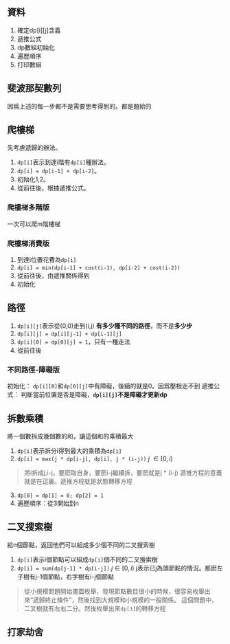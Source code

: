 
## 資料




1. 確定dp[i][j]含義
2. 遞推公式
3. dp數組初始化
4. 遍歷順序
5. 打印數組


## 斐波那契數列

因爲上述的每一步都不是需要思考得到的。都是題給的
## 爬樓梯

先考慮遞歸的辦法。

1. `dp[i]`表示到達i階有`dp[i]`種辦法。
2. `dp[i] = dp[i-1] + dp[i-2]`。
3. 初始化1,2。
4. 從前往後，根據遞推公式。

### 爬樓梯多階版

一次可以爬m階樓梯

### 爬樓梯消費版

1. 到達i位置花費為`dp[i]`
2. `dp[i] = min(dp[i-1] + cost(i-1), dp[i-2] + cost(i-2))`
3. 從前往後，由遞推關係得到
4. 初始化

## 路徑

1. `dp[i][j]`表示從(0,0)走到(i,j) **有多少種不同的路徑**，而不是**多少步**
2. `dp[i][j] = dp[i][j-1] + dp[i-1][j]`
3. `dp[i][0] = dp[0][j] = 1`，只有一種走法
4. 從前往後

### 不同路徑-障礙版

初始化：
`dp[i][0]`和`dp[0][j]`中有障礙，後續的就是0。因爲壓根走不到
遞推公式：
判斷當前位置是否是障礙，**`dp[i][j]`不是障礙才更新dp**

## 拆數乘積

將一個數拆成幾個數的和，讓這個和的乘積最大

1. `dp[i]`表示拆分i得到最大的乘積為`dp[i]`
2. `dp[i] = max(j * dp[i-j], dp[i], j * (i-j))`   $j \ \in [0,i)$
> 將i拆成j,i-j。要麽取自身，要麽i-j繼續拆，要麽就是j * (i-j)
> 遞推方程的意義就是在這裏。遞推方程就是狀態轉移方程
3. `dp[0] = dp[1] = 0; dp[2] = 1`
4. 遍歷順序：從3開始到n

## 二叉搜索樹

給n個節點，返回他們可以組成多少個不同的二叉搜索樹

1. `dp[i]`表示i個節點可以組成`dp[i]`個不同的二叉搜索樹
2. `dp[i] = sum(dp[j-1] * dp[i-j])`  $j \in [0,i)$ j表示已j為頭節點的情況。那麽左子樹有j-1個節點，右字樹有i-j個節點
> 從小規模問題開始畫圖枚舉，發現節點數目很小的時候，很容易枚舉出來“遞歸終止條件”，然後找到大規模和小規模的一般關係。
> 這個問題中，二叉樹就有左右二分。然後枚舉出來`dp[3]`的轉移方程



## 打家劫舍

